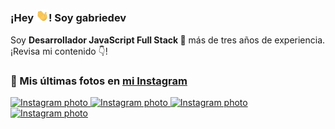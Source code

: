 <h3>¡Hey <img src="https://raw.githubusercontent.com/ABSphreak/ABSphreak/master/gifs/Hi.gif" width="20px" decondig="async">! Soy gabriedev</h3>

<p>Soy <strong>Desarrollador JavaScript Full Stack 🚀</strong> más de tres años de experiencia.<br />¡Revisa mi contenido 👇!</p>

### 📸 Mis últimas fotos en [mi Instagram](https://instagram.com/gabrie.dev)


<a href='https://instagram.com/p/C1UpuSGLQiG' target='_blank'>
  <img width='20%' src='https://instagram.flba2-1.fna.fbcdn.net/v/t51.2885-15/412513918_1325803934584302_4400498733289087214_n.jpg?stp=dst-jpg_e15&_nc_ht=instagram.flba2-1.fna.fbcdn.net&_nc_cat=106&_nc_ohc=UqrDTVV1wyMAX8JUTJN&edm=APU89FABAAAA&ccb=7-5&oh=00_AfDLrqSj7nfUd4OB0oz7vGEknv1AzuPoFL0e77sg4jYS0g&oe=65BB5600&_nc_sid=bc0c2c' alt='Instagram photo' />
</a>
<a href='https://instagram.com/p/CzMY3lzxgmx' target='_blank'>
  <img width='20%' src='https://instagram.flba2-1.fna.fbcdn.net/v/t51.2885-15/398916226_819142863293745_2426123683154743297_n.webp?stp=dst-jpg_e35&_nc_ht=instagram.flba2-1.fna.fbcdn.net&_nc_cat=109&_nc_ohc=YUW1l7L992cAX9Lkz4c&edm=APU89FABAAAA&ccb=7-5&oh=00_AfAOxRTQphl-VQ60LZ8iOJgKzDRUuG_WPdB-cUp8f2avgw&oe=65BBE529&_nc_sid=bc0c2c' alt='Instagram photo' />
</a>
<a href='https://instagram.com/p/CygbQv4uqxM' target='_blank'>
  <img width='20%' src='https://instagram.flba2-1.fna.fbcdn.net/v/t51.2885-15/391525959_236593062741789_5868561716480810596_n.webp?stp=dst-jpg_e35&_nc_ht=instagram.flba2-1.fna.fbcdn.net&_nc_cat=109&_nc_ohc=Npcq0uWTWd4AX9klxzY&edm=APU89FABAAAA&ccb=7-5&oh=00_AfDxln9wWeztJ3BsLNSxNyPfDTTAE0vkoUMft2jcD1NFEA&oe=65BBF1E5&_nc_sid=bc0c2c' alt='Instagram photo' />
</a>
<a href='https://instagram.com/p/CxTmOF6vN8M' target='_blank'>
  <img width='20%' src='https://instagram.flba2-1.fna.fbcdn.net/v/t51.2885-15/378565944_323878180141713_8920720304536029091_n.jpg?stp=dst-jpg_e15&_nc_ht=instagram.flba2-1.fna.fbcdn.net&_nc_cat=109&_nc_ohc=dgTj7vormoAAX8JUyd8&edm=APU89FABAAAA&ccb=7-5&oh=00_AfDK1Vx8dPjKrr8Bo7QqUY0PP6eE4jEpkFh_9fp6eJjMig&oe=65BCDE58&_nc_sid=bc0c2c' alt='Instagram photo' />
</a>
